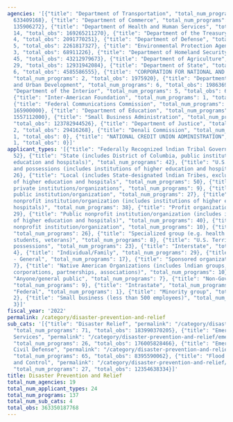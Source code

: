 ```yaml
---
agencies: '[{"title": "Department of Transportation", "total_num_programs": 5, "total_obs":
  633409168}, {"title": "Department of Commerce", "total_num_programs": 4, "total_obs":
  135906272}, {"title": "Department of Health and Human Services", "total_num_programs":
  14, "total_obs": 169265211270}, {"title": "Department of the Treasury", "total_num_programs":
  4, "total_obs": 2091770251}, {"title": "Department of Defense", "total_num_programs":
  5, "total_obs": 2261817327}, {"title": "Environmental Protection Agency", "total_num_programs":
  3, "total_obs": 68911226}, {"title": "Department of Homeland Security", "total_num_programs":
  45, "total_obs": 43212979673}, {"title": "Department of Agriculture", "total_num_programs":
  29, "total_obs": 12931942084}, {"title": "Department of State", "total_num_programs":
  6, "total_obs": 4585586555}, {"title": "CORPORATION FOR NATIONAL AND COMMUNITY SERVICE",
  "total_num_programs": 2, "total_obs": 1975920}, {"title": "Department of Housing
  and Urban Development", "total_num_programs": 6, "total_obs": 1986369096}, {"title":
  "Department of the Interior", "total_num_programs": 5, "total_obs": 638936131},
  {"title": "Inter-American Foundation", "total_num_programs": 1, "total_obs": 0},
  {"title": "Federal Communications Commission", "total_num_programs": 1, "total_obs":
  165900000}, {"title": "Department of Education", "total_num_programs": 2, "total_obs":
  1557112000}, {"title": "Small Business Administration", "total_num_programs": 1,
  "total_obs": 123782944526}, {"title": "Department of Justice", "total_num_programs":
  2, "total_obs": 29416268}, {"title": "Denali Commission", "total_num_programs":
  1, "total_obs": 0}, {"title": "NATIONAL CREDIT UNION ADMINISTRATION", "total_num_programs":
  1, "total_obs": 0}]'
applicant_types: '[{"title": "Federally Recognized lndian Tribal Governments", "total_num_programs":
  52}, {"title": "State (includes District of Columbia, public institutions of higher
  education and hospitals)", "total_num_programs": 42}, {"title": "U.S. Territories
  and possessions (includes institutions of higher education and hospitals)", "total_num_programs":
  26}, {"title": "Local (includes State-designated lndian Tribes, excludes institutions
  of higher education and hospitals", "total_num_programs": 50}, {"title": "Other
  private institutions/organizations", "total_num_programs": 9}, {"title": "Other
  public institution/organization", "total_num_programs": 27}, {"title": "Private
  nonprofit institution/organization (includes institutions of higher education and
  hospitals)", "total_num_programs": 38}, {"title": "Profit organization", "total_num_programs":
  29}, {"title": "Public nonprofit institution/organization (includes institutions
  of higher education and hospitals)", "total_num_programs": 40}, {"title": "Quasi-public
  nonprofit institution/organization", "total_num_programs": 10}, {"title": "State",
  "total_num_programs": 26}, {"title": "Specialized group (e.g. health professionals,
  students, veterans)", "total_num_programs": 8}, {"title": "U.S. Territories and
  possessions", "total_num_programs": 23}, {"title": "Interstate", "total_num_programs":
  4}, {"title": "Individual/Family", "total_num_programs": 29}, {"title": "Government
  - General", "total_num_programs": 17}, {"title": "Sponsored organization", "total_num_programs":
  7}, {"title": "Native American Organizations (includes lndian groups, cooperatives,
  corporations, partnerships, associations)", "total_num_programs": 10}, {"title":
  "Anyone/general public", "total_num_programs": 7}, {"title": "Non-Government - General",
  "total_num_programs": 9}, {"title": "Intrastate", "total_num_programs": 4}, {"title":
  "Federal", "total_num_programs": 1}, {"title": "Minority group", "total_num_programs":
  2}, {"title": "Small business (less than 500 employees)", "total_num_programs":
  3}]'
fiscal_year: '2022'
permalink: /category/disaster-prevention-and-relief
sub_cats: '[{"title": "Disaster Relief", "permalink": "/category/disaster-prevention-and-relief/disaster-relief",
  "total_num_programs": 71, "total_obs": 183990370205}, {"title": "Emergency Health
  Services", "permalink": "/category/disaster-prevention-and-relief/emergency-health-services",
  "total_num_programs": 26, "total_obs": 176005828466}, {"title": "Emergency Preparedness,
  Civil Defense", "permalink": "/category/disaster-prevention-and-relief/emergency-preparedness--civil-defense",
  "total_num_programs": 65, "total_obs": 8395590062}, {"title": "Flood Prevention
  and Control", "permalink": "/category/disaster-prevention-and-relief/flood-prevention-and-control",
  "total_num_programs": 27, "total_obs": 12354638334}]'
title: Disaster Prevention and Relief
total_num_agencies: 19
total_num_applicant_types: 24
total_num_programs: 137
total_num_sub_cats: 4
total_obs: 363350187768
---
```

